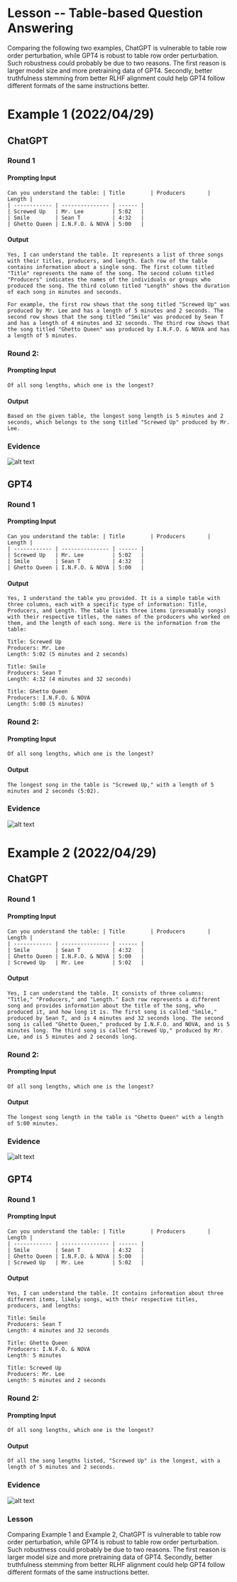 # Lesson -- Table-based Question Answering

Comparing the following two examples, ChatGPT is vulnerable to table row order perturbation, while GPT4 is robust to table row order perturbation. Such robustness could probably be due to two reasons. The first reason is larger model size and more pretraining data of GPT4. Secondly, better truthfulness stemming from better RLHF alignment could help GPT4 follow different formats of the same instructions better. 

# Example 1 (2022/04/29)

## ChatGPT

### Round 1

#### Prompting Input

```
Can you understand the table: | Title        | Producers       | Length |
| ------------ | --------------- | ------ |
| Screwed Up   | Mr. Lee         | 5:02   |
| Smile        | Sean T          | 4:32   |
| Ghetto Queen | I.N.F.O. & NOVA | 5:00   |
```

#### Output

```
Yes, I can understand the table. It represents a list of three songs with their titles, producers, and length. Each row of the table contains information about a single song. The first column titled "Title" represents the name of the song. The second column titled "Producers" indicates the names of the individuals or groups who produced the song. The third column titled "Length" shows the duration of each song in minutes and seconds.

For example, the first row shows that the song titled "Screwed Up" was produced by Mr. Lee and has a length of 5 minutes and 2 seconds. The second row shows that the song titled "Smile" was produced by Sean T and has a length of 4 minutes and 32 seconds. The third row shows that the song titled "Ghetto Queen" was produced by I.N.F.O. & NOVA and has a length of 5 minutes.
```

### Round 2:

#### Prompting Input

```
Of all song lengths, which one is the longest?
```

#### Output

```
Based on the given table, the longest song length is 5 minutes and 2 seconds, which belongs to the song titled "Screwed Up" produced by Mr. Lee.
```

### Evidence

![alt text](example_1_chatgpt_evidence.png)

## GPT4

### Round 1

#### Prompting Input

```
Can you understand the table: | Title        | Producers       | Length |
| ------------ | --------------- | ------ |
| Screwed Up   | Mr. Lee         | 5:02   |
| Smile        | Sean T          | 4:32   |
| Ghetto Queen | I.N.F.O. & NOVA | 5:00   |
```

#### Output

```
Yes, I understand the table you provided. It is a simple table with three columns, each with a specific type of information: Title, Producers, and Length. The table lists three items (presumably songs) with their respective titles, the names of the producers who worked on them, and the length of each song. Here is the information from the table:

Title: Screwed Up
Producers: Mr. Lee
Length: 5:02 (5 minutes and 2 seconds)

Title: Smile
Producers: Sean T
Length: 4:32 (4 minutes and 32 seconds)

Title: Ghetto Queen
Producers: I.N.F.O. & NOVA
Length: 5:00 (5 minutes)
```

### Round 2:

#### Prompting Input

```
Of all song lengths, which one is the longest?
```

#### Output

```
The longest song in the table is "Screwed Up," with a length of 5 minutes and 2 seconds (5:02).
```

### Evidence

![alt text](example_1_gpt4_evidence.png)


# Example 2 (2022/04/29)

## ChatGPT

### Round 1

#### Prompting Input

```
Can you understand the table: | Title        | Producers       | Length |
| ------------ | --------------- | ------ |
| Smile        | Sean T          | 4:32   |
| Ghetto Queen | I.N.F.O. & NOVA | 5:00   |
| Screwed Up   | Mr. Lee         | 5:02   |
```

#### Output

```
Yes, I can understand the table. It consists of three columns: "Title," "Producers," and "Length." Each row represents a different song and provides information about the title of the song, who produced it, and how long it is. The first song is called "Smile," produced by Sean T, and is 4 minutes and 32 seconds long. The second song is called "Ghetto Queen," produced by I.N.F.O. and NOVA, and is 5 minutes long. The third song is called "Screwed Up," produced by Mr. Lee, and is 5 minutes and 2 seconds long.
```

### Round 2:

#### Prompting Input

```
Of all song lengths, which one is the longest?
```

#### Output

```
The longest song length in the table is "Ghetto Queen" with a length of 5:00 minutes.
```

### Evidence

![alt text](example_2_chatgpt_evidence.png)

## GPT4

### Round 1

#### Prompting Input

```
Can you understand the table: | Title        | Producers       | Length |
| ------------ | --------------- | ------ |
| Smile        | Sean T          | 4:32   |
| Ghetto Queen | I.N.F.O. & NOVA | 5:00   |
| Screwed Up   | Mr. Lee         | 5:02   |
```

#### Output

```
Yes, I can understand the table. It contains information about three different items, likely songs, with their respective titles, producers, and lengths:

Title: Smile
Producers: Sean T
Length: 4 minutes and 32 seconds

Title: Ghetto Queen
Producers: I.N.F.O. & NOVA
Length: 5 minutes

Title: Screwed Up
Producers: Mr. Lee
Length: 5 minutes and 2 seconds
```

### Round 2:

#### Prompting Input

```
Of all song lengths, which one is the longest?
```

#### Output

```
Of all the song lengths listed, "Screwed Up" is the longest, with a length of 5 minutes and 2 seconds.
```

### Evidence

![alt text](example_2_chatgpt_evidence.png)

### Lesson

Comparing Example 1 and Example 2, ChatGPT is vulnerable to table row order perturbation, while GPT4 is robust to table row order perturbation. Such robustness could probably be due to two reasons. The first reason is larger model size and more pretraining data of GPT4. Secondly, better truthfulness stemming from better RLHF alignment could help GPT4 follow different formats of the same instructions better. 
